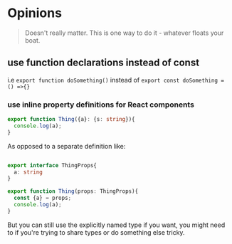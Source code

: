 # Opinions

> Doesn't really matter. This is one way to do it - whatever floats your boat.


## use function declarations instead of const

i.e `export function doSomething()` instead of 
`export const doSomething = () =>{}` 


### use inline property definitions for React components

```typescript
export function Thing({a}: {s: string}){
  console.log(a);
}
```

As opposed to a separate definition like:

```typescript

export interface ThingProps{
  a: string
}

export function Thing(props: ThingProps){
  const {a} = props;
  console.log(a);
}
```

But you can still use the explicitly named type if you want, you might need to
if you're trying to share types or do something else tricky.
